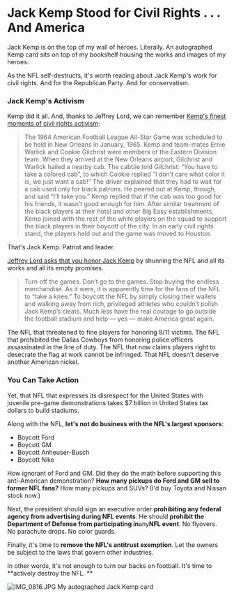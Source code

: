 # Jack Kemp Stood for Civil Rights . . . And America

Jack Kemp is on the top of my wall of heroes. Literally. An autographed Kemp card sits on top of my bookshelf housing the works and images of my heroes.

As the NFL self-destructs, it's worth reading about Jack Kemp's work for civil rights. And for the Republican Party. And for conservatism.

### Jack Kemp's Activism

Kemp did it all. And, thanks to Jeffrey Lord, we can remember [Kemp's finest moments of civil rights activism](https://spectator.org/boycott-the-nfl/):

> The 1964 American Football League All-Star Game was scheduled to be held in New Orleans in January, 1965\. Kemp and team-mates Ernie Warlick and Cookie Gilchrist were members of the Eastern Division team. When they arrived at the New Orleans airport, Gilchrist and Warlick hailed a nearby cab. The cabbie told Gilchrist: “You have to take a colored cab”, to which Cookie replied “I don’t care what color it is, we just want a cab!” The driver explained that they had to wait for a cab used only for black patrons. He peered out at Kemp, though, and said “I’ll take you.” Kemp replied that if the cab was too good for his friends, it wasn’t good enough for him. After similar treatment of the black players at their hotel and other Big Easy establishments, Kemp joined with the rest of the white players on the squad to support the black players in their boycott of the city. In an early civil rights stand, the players held out and the game was moved to Houston.

That's Jack Kemp. Patriot and leader.

[Jeffrey Lord asks that you honor Jack Kemp](https://spectator.org/boycott-the-nfl/) by shunning the NFL and all its works and all its empty promises.

> Turn off the games. Don’t go to the games. Stop buying the endless merchandise. As it were, it is apparently time for the fans of the NFL to “take a knee.” To boycott the NFL by simply closing their wallets and walking away from rich, privileged athletes who couldn’t polish Jack Kemp’s cleats. Much less have the real courage to go outside the football stadium and help — yes — make America great again.

The NFL that threatened to fine players for honoring 9/11 victims. The NFL that prohibited the Dallas Cowboys from honoring police officers assassinated in the line of duty. The NFL that now claims players right to desecrate the flag at work cannot be infringed. That NFL doesn't deserve another American nickel.

### You Can Take Action

Yet, that NFL that expresses its disrespect for the United States with juvenile pre-game demonstrations takes $7 billion in United States tax dollars to build stadiums.

Along with the NFL, **let's not do business with the NFL's largest sponsors**:

* Boycott Ford
* Boycott GM
* Boycott Anheuser-Busch
* Boycott Nike

How ignorant of Ford and GM. Did they do the math before supporting this anti-American demonstration? **How many pickups do Ford and GM sell to former NFL fans?** How many pickups and SUVs? (I'd buy Toyota and Nissan stock now.)

Next, the president should sign an executive order **prohibiting any federal agency from advertising during NFL events**. He should **prohibit the Department of Defense from participating in**any**NFL event**. No flyovers. No parachute drops. No color guards.

Finally, it's time to **remove the NFL's antitrust exemption**. Let the owners be subject to the laws that govern other industries.

In other words, it's not enough to turn our backs on football. It's time to **actively destroy the NFL. **

![IMG_0816.JPG](https://hennessysview.com/wp-content/uploads/2017/09/IMG_0816.jpg) My autographed Jack Kemp card